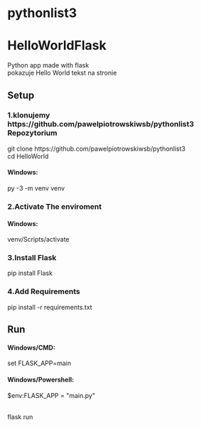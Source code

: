 # pythonlist3
# HelloWorldFlask
Python app made with flask<br/>
pokazuje Hello World tekst na stronie
<h2>Setup</h2>
<h3>1.klonujemy https://github.com/pawelpiotrowskiwsb/pythonlist3 Repozytorium</h3>
git clone https://github.com/pawelpiotrowskiwsb/pythonlist3 <br/>
cd HelloWorld
<h4>Windows:</h4>
py -3 -m venv venv
<h3>2.Activate The enviroment</h3>
<h4>Windows:</h4>
venv/Scripts/activate
<h3>3.Install Flask</h3>
pip install Flask
<h3>4.Add Requirements</h3>
pip install -r requirements.txt
<h2>Run</h2>
<h4>Windows/CMD:</h4>
set FLASK_APP=main<br/>
<h4>Windows/Powershell:</h4>
$env:FLASK_APP = "main.py"<br/><br/>

flask run
